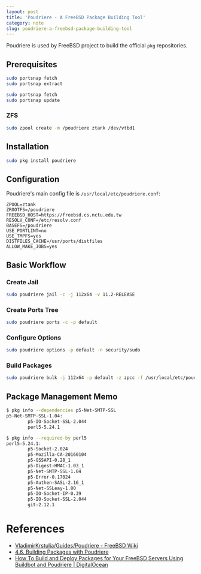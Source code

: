 ```yaml
---
layout: post
title: 'Poudriere - A FreeBSD Package Building Tool'
category: note
slug: poudriere-a-freebsd-package-building-tool
---
```

Poudriere is used by FreeBSD project to build the official `pkg` repositories.

## Prerequisites

```bash
sudo portsnap fetch
sudo portsnap extract
```

```bash
sudo portsnap fetch
sudo portsnap update
```

### ZFS

```bash
sudo zpool create -m /poudriere ztank /dev/vtbd1
```

## Installation

```bash
sudo pkg install poudriere
```

## Configuration

Poudriere's main config file is `/usr/local/etc/poudriere.conf`:

```text
ZPOOL=ztank
ZROOTFS=/poudriere
FREEBSD_HOST=https://freebsd.cs.nctu.edu.tw
RESOLV_CONF=/etc/resolv.conf
BASEFS=/poudriere
USE_PORTLINT=no
USE_TMPFS=yes
DISTFILES_CACHE=/usr/ports/distfiles
ALLOW_MAKE_JOBS=yes
```

## Basic Workflow

### Create Jail

```bash
sudo poudriere jail -c -j 112x64 -v 11.2-RELEASE
```

### Create Ports Tree

```bash
sudo poudriere ports -c -p default
```

### Configure Options

```bash
sudo poudriere options -p default -n security/sudo
```

### Build Packages

```bash
sudo poudriere bulk -j 112x64 -p default -z zpcc -f /usr/local/etc/poudriere.d/packages-zpcc
```

## Package Management Memo

```bash
$ pkg info --dependencies p5-Net-SMTP-SSL
p5-Net-SMTP-SSL-1.04:
        p5-IO-Socket-SSL-2.044
        perl5-5.24.1
```

```bash
$ pkg info --required-by perl5
perl5-5.24.1:
        p5-Socket-2.024
        p5-Mozilla-CA-20160104
        p5-GSSAPI-0.28_1
        p5-Digest-HMAC-1.03_1
        p5-Net-SMTP-SSL-1.04
        p5-Error-0.17024
        p5-Authen-SASL-2.16_1
        p5-Net-SSLeay-1.80
        p5-IO-Socket-IP-0.39
        p5-IO-Socket-SSL-2.044
        git-2.12.1
```

# References

-  [VladimirKrstulja/Guides/Poudriere - FreeBSD
   Wiki](https://wiki.freebsd.org/VladimirKrstulja/Guides/Poudriere)
-  [4.6. Building Packages with
   Poudriere](https://www.freebsd.org/doc/handbook/ports-poudriere.html)
-  [How To Build and Deploy Packages for Your FreeBSD Servers Using Buildbot and
   Poudriere |
   DigitalOcean](https://www.digitalocean.com/community/tutorials/how-to-build-and-deploy-packages-for-your-freebsd-servers-using-buildbot-and-poudriere)
